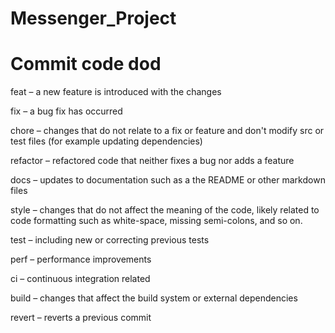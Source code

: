 ﻿# Messenger_Project
# Commit code dod
feat – a new feature is introduced with the changes

fix – a bug fix has occurred

chore – changes that do not relate to a fix or feature and don't modify src or test files (for example updating dependencies)

refactor – refactored code that neither fixes a bug nor adds a feature

docs – updates to documentation such as a the README or other markdown files

style – changes that do not affect the meaning of the code, likely related to code formatting such as white-space, missing semi-colons, and so on.

test – including new or correcting previous tests

perf – performance improvements

ci – continuous integration related

build – changes that affect the build system or external dependencies

revert – reverts a previous commit
